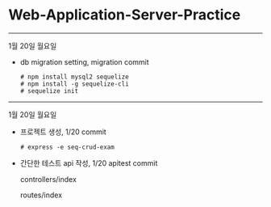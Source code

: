 # Web-Application-Server-Practice

-------------------------

1월 20일 월요일

  - db migration setting, migration commit
  
        # npm install mysql2 sequelize
        # npm install -g sequelize-cli
        # sequelize init

-------------------------

1월 20일 월요일

  - 프로젝트 생성, 1/20 commit
  
        # express -e seq-crud-exam

  - 간단한 테스트 api 작성, 1/20 apitest commit
  
     controllers/index
     
     routes/index
